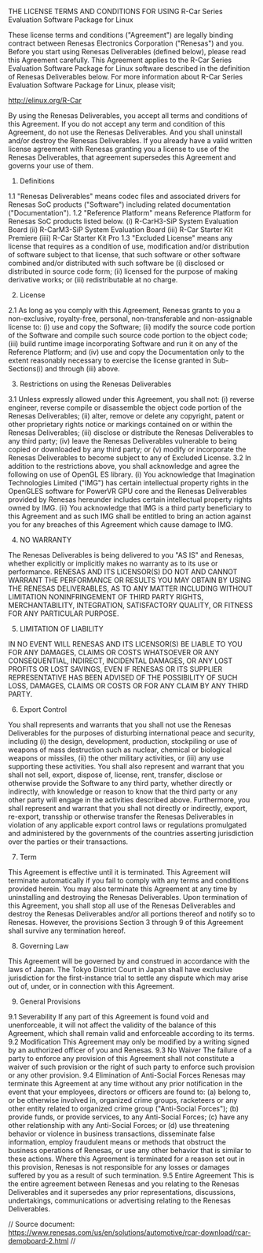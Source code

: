 THE LICENSE TERMS AND CONDITIONS FOR USING R-Car Series Evaluation Software Package for Linux

These license terms and conditions ("Agreement") are legally binding contract between Renesas Electronics Corporation ("Renesas") and you. Before you start using Renesas Deliverables (defined below), please read this Agreement carefully. This Agreement applies to the R-Car Series Evaluation Software Package for Linux software described in the definition of Renesas Deliverables below. For more information about R-Car Series Evaluation Software Package for Linux, please visit;

http://elinux.org/R-Car

By using the Renesas Deliverables, you accept all terms and conditions of this Agreement. If you do not accept any term and condition of this Agreement, do not use the Renesas Deliverables. And you shall uninstall and/or destroy the Renesas Deliverables. If you already have a valid written license agreement with Renesas granting you a license to use of the Renesas Deliverables, that agreement supersedes this Agreement and governs your use of them.

1. Definitions

1.1
    "Renesas Deliverables" means codec files and associated drivers for Renesas SoC products ("Software") including related documentation ("Documentation").
1.2
    "Reference Platform" means Reference Platform for Renesas SoC products listed below.
    (i) R-CarH3-SiP System Evaluation Board
    (ii) R-CarM3-SiP System Evaluation Board
    (iii) R-Car Starter Kit Premiere
    (iiii) R-Car Starter Kit Pro
1.3
    "Excluded License" means any license that requires as a condition of use, modification and/or distribution of software subject to that license, that such software or other software combined and/or distributed with such software be (i) disclosed or distributed in source code form; (ii) licensed for the purpose of making derivative works; or (iii) redistributable at no charge.

2. License

2.1
    As long as you comply with this Agreement, Renesas grants to you a non-exclusive, royalty-free, personal, non-transferable and non-assignable license to:
    (i) use and copy the Software;
    (ii) modify the source code portion of the Software and compile such source code portion to the object code;
    (iii) build runtime image incorporating Software and run it on any of the Reference Platform; and
    (iv) use and copy the Documentation only to the extent reasonably necessary to exercise the license granted in Sub-Sections(i) and through (iii) above.

3. Restrictions on using the Renesas Deliverables

3.1
    Unless expressly allowed under this Agreement, you shall not:
    (i) reverse engineer, reverse compile or disassemble the object code portion of the Renesas Deliverables;
    (ii) alter, remove or delete any copyright, patent or other proprietary rights notice or markings contained on or within the Renesas Deliverables;
    (iii) disclose or distribute the Renesas Deliverables to any third party;
    (iv) leave the Renesas Deliverables vulnerable to being copied or downloaded by any third party; or
    (v) modify or incorporate the Renesas Deliverables to become subject to any of Excluded License.
3.2
    In addition to the restrictions above, you shall acknowledge and agree the following on use of OpenGL ES library.
    (i) You acknowledge that Imagination Technologies Limited ("IMG") has certain intellectual property rights in the OpenGLES software for PowerVR GPU core and the Renesas Deliverables provided by Renesas hereunder includes certain intellectual property rights owned by IMG.
    (ii) You acknowledge that IMG is a third party beneficiary to this Agreement and as such IMG shall be entitled to bring an action against you for any breaches of this Agreement which cause damage to IMG.

4. NO WARRANTY

The Renesas Deliverables is being delivered to you "AS IS" and Renesas, whether explicitly or implicitly makes no warranty as to its use or performance. RENESAS AND ITS LICENSOR(S) DO NOT AND CANNOT WARRANT THE PERFORMANCE OR RESULTS YOU MAY OBTAIN BY USING THE RENESAS DELIVERABLES, AS TO ANY MATTER INCLUDING WITHOUT LIMITATION NONINFRINGEMENT OF THIRD PARTY RIGHTS, MERCHANTABILITY, INTEGRATION, SATISFACTORY QUALITY, OR FITNESS FOR ANY PARTICULAR PURPOSE.

5. LIMITATION OF LIABILITY

IN NO EVENT WILL RENESAS AND ITS LICENSOR(S) BE LIABLE TO YOU FOR ANY DAMAGES, CLAIMS OR COSTS WHATSOEVER OR ANY CONSEQUENTIAL, INDIRECT, INCIDENTAL DAMAGES, OR ANY LOST PROFITS OR LOST SAVINGS, EVEN IF RENESAS OR ITS SUPPLIER REPRESENTATIVE HAS BEEN ADVISED OF THE POSSIBILITY OF SUCH LOSS, DAMAGES, CLAIMS OR COSTS OR FOR ANY CLAIM BY ANY THIRD PARTY.

6. Export Control

You shall represents and warrants that you shall not use the Renesas Deliverables for the purposes of disturbing international peace and security, including (i) the design, development, production, stockpiling or use of weapons of mass destruction such as nuclear, chemical or biological weapons or missiles, (ii) the other military activities, or (iii) any use supporting these activities. You shall also represent and warrant that you shall not sell, export, dispose of, license, rent, transfer, disclose or otherwise provide the Software to any third party, whether directly or indirectly, with knowledge or reason to know that the third party or any other party will engage in the activities described above. Furthermore, you shall represent and warrant that you shall not directly or indirectly, export, re-export, transship or otherwise transfer the Renesas Deliverables in violation of any applicable export control laws or regulations promulgated and administered by the governments of the countries asserting jurisdiction over the parties or their transactions.

7. Term

This Agreement is effective until it is terminated. This Agreement will terminate automatically if you fail to comply with any terms and conditions provided herein. You may also terminate this Agreement at any time by uninstalling and destroying the Renesas Deliverables. Upon termination of this Agreement, you shall stop all use of the Renesas Deliverables and destroy the Renesas Deliverables and/or all portions thereof and notify so to Renesas. However, the provisions Section 3 through 9 of this Agreement shall survive any termination hereof.

8. Governing Law

This Agreement will be governed by and construed in accordance with the laws of Japan. The Tokyo District Court in Japan shall have exclusive jurisdiction for the first-instance trial to settle any dispute which may arise out of, under, or in connection with this Agreement.

9. General Provisions

9.1
    Severability
    If any part of this Agreement is found void and unenforceable, it will not affect the validity of the balance of this Agreement, which shall remain valid and enforceable according to its terms.
9.2
    Modification
    This Agreement may only be modified by a writing signed by an authorized officer of you and Renesas.
9.3
    No Waiver
    The failure of a party to enforce any provision of this Agreement shall not constitute a waiver of such provision or the right of such party to enforce such provision or any other provision.
9.4
    Elimination of Anti-Social Forces
    Renesas may terminate this Agreement at any time without any prior notification in the event that your employees, directors or officers are found to: (a) belong to, or be otherwise involved in, organized crime groups, racketeers or any other entity related to organized crime group ("Anti-Social Forces"); (b) provide funds, or provide services, to any Anti-Social Forces; (c) have any other relationship with any Anti-Social Forces; or (d) use threatening behavior or violence in business transactions, disseminate false information, employ fraudulent means or methods that obstruct the business operations of Renesas, or use any other behavior that is similar to these actions.
    Where this Agreement is terminated for a reason set out in this provision, Renesas is not responsible for any losses or damages suffered by you as a result of such termination.
9.5
    Entire Agreement
    This is the entire agreement between Renesas and you relating to the Renesas Deliverables and it supersedes any prior representations, discussions, undertakings, communications or advertising relating to the Renesas Deliverables.


// Source document: https://www.renesas.com/us/en/solutions/automotive/rcar-download/rcar-demoboard-2.html //


